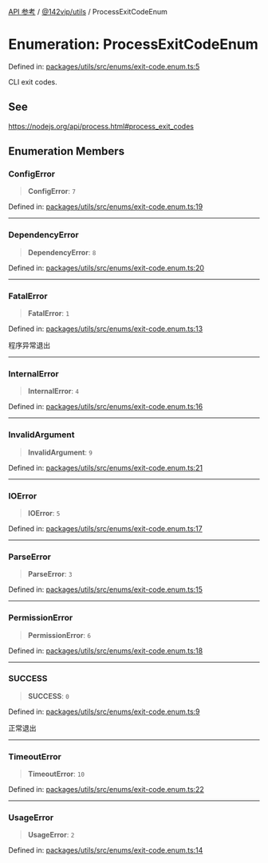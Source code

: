 [API 参考](../../../index.md) / [@142vip/utils](../index.md) / ProcessExitCodeEnum

# Enumeration: ProcessExitCodeEnum

Defined in: [packages/utils/src/enums/exit-code.enum.ts:5](https://github.com/142vip/core-x/blob/15d5bc9ef4bece78c0e60bdf074a2d245f625100/packages/utils/src/enums/exit-code.enum.ts#L5)

CLI exit codes.

## See

https://nodejs.org/api/process.html#process_exit_codes

## Enumeration Members

### ConfigError

> **ConfigError**: `7`

Defined in: [packages/utils/src/enums/exit-code.enum.ts:19](https://github.com/142vip/core-x/blob/15d5bc9ef4bece78c0e60bdf074a2d245f625100/packages/utils/src/enums/exit-code.enum.ts#L19)

***

### DependencyError

> **DependencyError**: `8`

Defined in: [packages/utils/src/enums/exit-code.enum.ts:20](https://github.com/142vip/core-x/blob/15d5bc9ef4bece78c0e60bdf074a2d245f625100/packages/utils/src/enums/exit-code.enum.ts#L20)

***

### FatalError

> **FatalError**: `1`

Defined in: [packages/utils/src/enums/exit-code.enum.ts:13](https://github.com/142vip/core-x/blob/15d5bc9ef4bece78c0e60bdf074a2d245f625100/packages/utils/src/enums/exit-code.enum.ts#L13)

程序异常退出

***

### InternalError

> **InternalError**: `4`

Defined in: [packages/utils/src/enums/exit-code.enum.ts:16](https://github.com/142vip/core-x/blob/15d5bc9ef4bece78c0e60bdf074a2d245f625100/packages/utils/src/enums/exit-code.enum.ts#L16)

***

### InvalidArgument

> **InvalidArgument**: `9`

Defined in: [packages/utils/src/enums/exit-code.enum.ts:21](https://github.com/142vip/core-x/blob/15d5bc9ef4bece78c0e60bdf074a2d245f625100/packages/utils/src/enums/exit-code.enum.ts#L21)

***

### IOError

> **IOError**: `5`

Defined in: [packages/utils/src/enums/exit-code.enum.ts:17](https://github.com/142vip/core-x/blob/15d5bc9ef4bece78c0e60bdf074a2d245f625100/packages/utils/src/enums/exit-code.enum.ts#L17)

***

### ParseError

> **ParseError**: `3`

Defined in: [packages/utils/src/enums/exit-code.enum.ts:15](https://github.com/142vip/core-x/blob/15d5bc9ef4bece78c0e60bdf074a2d245f625100/packages/utils/src/enums/exit-code.enum.ts#L15)

***

### PermissionError

> **PermissionError**: `6`

Defined in: [packages/utils/src/enums/exit-code.enum.ts:18](https://github.com/142vip/core-x/blob/15d5bc9ef4bece78c0e60bdf074a2d245f625100/packages/utils/src/enums/exit-code.enum.ts#L18)

***

### SUCCESS

> **SUCCESS**: `0`

Defined in: [packages/utils/src/enums/exit-code.enum.ts:9](https://github.com/142vip/core-x/blob/15d5bc9ef4bece78c0e60bdf074a2d245f625100/packages/utils/src/enums/exit-code.enum.ts#L9)

正常退出

***

### TimeoutError

> **TimeoutError**: `10`

Defined in: [packages/utils/src/enums/exit-code.enum.ts:22](https://github.com/142vip/core-x/blob/15d5bc9ef4bece78c0e60bdf074a2d245f625100/packages/utils/src/enums/exit-code.enum.ts#L22)

***

### UsageError

> **UsageError**: `2`

Defined in: [packages/utils/src/enums/exit-code.enum.ts:14](https://github.com/142vip/core-x/blob/15d5bc9ef4bece78c0e60bdf074a2d245f625100/packages/utils/src/enums/exit-code.enum.ts#L14)
